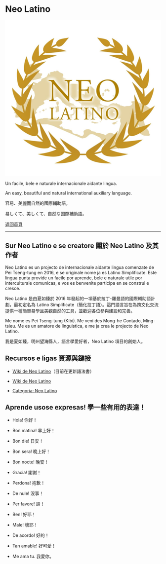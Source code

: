 # Neo Latino
![Icone de Neo Latino](https://raw.githubusercontent.com/PeiTsengtung/Laboratorio/neo-latino/Icone%20de%20Neo%20Latino.jpg)

Un facile, bele e naturale internacionale aidante lingua.

An easy, beautiful and natural international auxiliary language.

容易、美麗而自然的國際輔助語。

易しくて、美しくて、自然な国際補助語。

[返回首頁](https://peitsengtung.github.io/)

------

## Sur Neo Latino e se creatore 關於 Neo Latino 及其作者
Neo Latino es un projecto de internacionale aidante lingua comenzate de Pei Tseng-tung en 2016, e se originale nome ja es Latino Simplificate. Este lingua punta provide un facile por aprende, bele e naturale utile por interculturale comunicas, e vos es benvenite participa en se construi e cresce.

Neo Latino 是由夏如臻於 2016 年發起的一項基於拉丁-羅曼語的國際輔助語計劃，最初定名為 Latino Simplificate（簡化拉丁語）。這門語言旨在為跨文化交流提供一種簡單易學且美觀自然的工具，並歡迎各位參與建設和完善。

Me nome es Pei Tseng-tung (Kibi). Me veni des Mong-he Contado, Ming-tsieu. Me es un amatore de linguistica, e me ja crea le projecto de Neo Latino.

我是夏如臻，明州望海縣人，語言學愛好者，Neo Latino 項目的創始人。

## Recursos e ligas 資源與鏈接
- [Wiki de Neo Latino](https://github.com/PeiTsengtung/NeoLatino/wiki)（目前在更新語法書）

- [Wiki de Neo Latino](https://github.com/PeiTsengtung/Laboratorio/wiki)

- [Categoria: Neo Latino](https://github.com/PeiTsengtung/Laboratorio/issues/5)

## Aprende usose expresas! 學一些有用的表達！
- Hola! 你好！

- Bon matina! 早上好！

- Bon die! 日安！

- Bon sera! 晚上好！

- Bon nocte! 晚安！

- Gracia! 謝謝！

- Perdona! 抱歉！

- De nule! 沒事！

- Per favore! 請！

- Ben! 好耶！

- Male! 壞耶！

- De acordo! 好的！

- Tan amable! 好可愛！

- Me ama tu. 我愛你。
